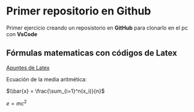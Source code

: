  # Primer repositorio en Github

 Primer ejercicio creando un reposistorio en **GitHub** para clonarlo en el pc con **VsCode**

 ## Fórmulas matematicas con códigos de Latex

 [Apuntes de Latex](https://metodos.fam.cie.uva.es/~latex/apuntes/apuntes3.pdf)

 Ecuación de la media aritmética:

 $\\bar{x} = \frac{\sum_{i=1}^n(x_i)}{n}$

$e=mc^2$

